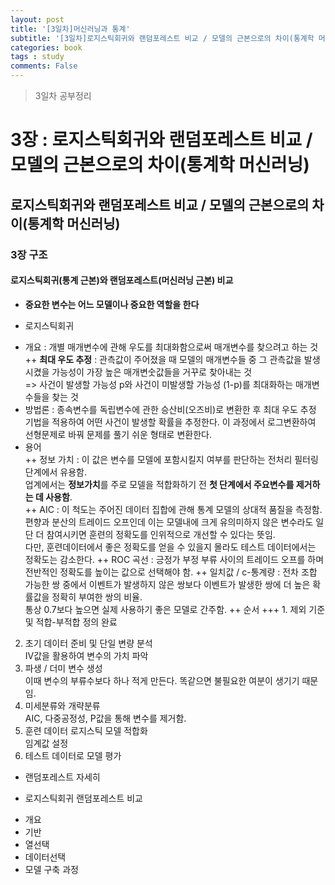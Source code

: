 ```yaml
---
layout: post
title: '[3일차]머신러닝과 통계'
subtitle: '[3일차]로지스틱회귀와 랜덤포레스트 비교 / 모델의 근본으로의 차이(통계학 머신러닝)'
categories: book
tags : study
comments: False
---
```

> 3일차 공부정리

# 3장 : 로지스틱회귀와 랜덤포레스트 비교 / 모델의 근본으로의 차이(통계학 머신러닝)

## 로지스틱회귀와 랜덤포레스트 비교 / 모델의 근본으로의 차이(통계학 머신러닝)

### 3장 구조

#### 로지스틱회귀(통계 근본)와 랜덤포레스트(머신러닝 근본) 비교

 - **중요한 변수는 어느 모델이나 중요한 역할을 한다**

 - 로지스틱회귀
 + 개요 : 개별 매개변수에 관해 우도를 최대화함으로써 매개변수를 찾으려고 하는 것
 ++ **최대 우도 추정** : 관측값이 주어졌을 때 모델의 매개변수들 중 그 관측값을 발생시켰을 가능성이 
가장 높은 매개변숫값들을 거꾸로 찾아내는 것  
=> 사건이 발생할 가능성 p와 사건이 미발생할 가능성 (1-p)를 최대화하는 매개변수들을 찾는 것
 + 방법론 : 종속변수를 독립변수에 관한 승산비(오즈비)로 변환한 후 최대 우도 추정 기법을 적용하여 어떤 사건이 발생할 확률을 추정한다.
이 과정에서 로그변환하여 선형문제로 바꿔 문제를 풀기 쉬운 형태로 변환한다.
 + 용어  
 ++ 정보 가치 : 이 값은 변수를 모델에 포함시킬지 여부를 판단하는 전처리 필터링 단계에서 유용함.  
업계에서는 **정보가치**를 주로 모델을 적합화하기 전 **첫 단계에서 주요변수를 제거하는 데 사용함**.  
 ++ AIC : 이 척도는 주어진 데이터 집합에 관해 통계 모델의 상대적 품질을 측정함.  
편향과 분산의 트레이드 오프인데 이는 모델내에 크게 유의미하지 않은 변수라도 일단 더 참여시키면 훈련의 정확도를 인위적으로 개선할 수 있다는 뜻임.  
다만, 훈련데이터에서 좋은 정확도를 얻을 수 있을지 몰라도 테스트 데이터에서는 정확도는 감소한다.
 ++ ROC 곡선 : 긍정가 부정 부류 사이의 트레이드 오프를 하며 전반적인 정확도를 높이는 값으로 선택해야 함.
 ++ 일치값 / c-통계량 : 전차 조합 가능한 쌍 중에서 이벤트가 발생하지 않은 쌍보다 이벤트가 발생한 쌍에 더 높은 확률값을 정확히 부여한 쌍의 비율.  
통상 0.7보다 높으면 실제 사용하기 좋은 모델로 간주함.
++ 순서
+++ 1. 제외 기준 및 적합-부적합 정의 완료  
2. 초기 데이터 준비 및 단일 변량 분석  
IV값을 활용하여 변수의 가치 파악  
3. 파생 / 더미 변수 생성  
이때 변수의 부류수보다 하나 적게 만든다. 똑같으면 불필요한 여분이 생기기 때문임.
4. 미세분류와 개략분류  
AIC, 다중공정성, P값을 통해 변수를 제거함.
5. 훈련 데이터 로지스틱 모델 적합화  
임계값 설정  
6. 테스트 데이터로 모델 평가  







 - 랜덤포레스트 자세히

 - 로지스틱회귀 랜덤포레스트 비교
 + 개요
 + 기반
 + 열선택
 + 데이터선택
 + 모델 구축 과정


